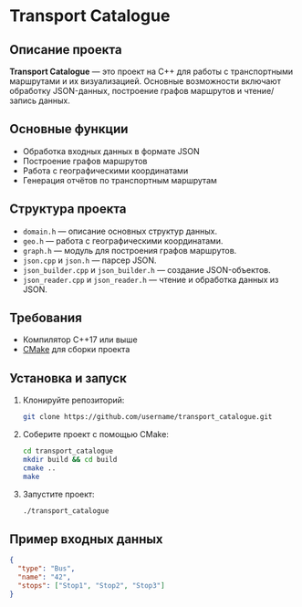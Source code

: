 # Transport Catalogue

## Описание проекта
**Transport Catalogue** — это проект на C++ для работы с транспортными маршрутами и их визуализацией. Основные возможности включают обработку JSON-данных, построение графов маршрутов и чтение/запись данных.

## Основные функции
- Обработка входных данных в формате JSON
- Построение графов маршрутов
- Работа с географическими координатами
- Генерация отчётов по транспортным маршрутам

## Структура проекта
- `domain.h` — описание основных структур данных.
- `geo.h` — работа с географическими координатами.
- `graph.h` — модуль для построения графов маршрутов.
- `json.cpp` и `json.h` — парсер JSON.
- `json_builder.cpp` и `json_builder.h` — создание JSON-объектов.
- `json_reader.cpp` и `json_reader.h` — чтение и обработка данных из JSON.

## Требования
- Компилятор C++17 или выше
- [CMake](https://cmake.org/) для сборки проекта

## Установка и запуск
1. Клонируйте репозиторий:
    ```sh
    git clone https://github.com/username/transport_catalogue.git
    ```
2. Соберите проект с помощью CMake:
    ```sh
    cd transport_catalogue
    mkdir build && cd build
    cmake ..
    make
    ```
3. Запустите проект:
    ```sh
    ./transport_catalogue
    ```

## Пример входных данных
```json
{
  "type": "Bus",
  "name": "42",
  "stops": ["Stop1", "Stop2", "Stop3"]
}
